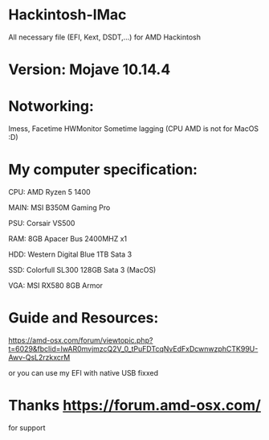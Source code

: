 # Hackintosh-IMac
All necessary file (EFI, Kext, DSDT,...) for AMD Hackintosh


# Version: Mojave 10.14.4


# Notworking:
Imess, Facetime
HWMonitor
Sometime lagging (CPU AMD is not for MacOS :D)


# My computer specification:

CPU: AMD Ryzen 5 1400

MAIN: MSI B350M Gaming Pro

PSU: Corsair VS500

RAM: 8GB Apacer Bus 2400MHZ x1

HDD: Western Digital Blue 1TB Sata 3

SSD: Colorfull SL300 128GB Sata 3 (MacOS)

VGA: MSI RX580 8GB Armor 


# Guide and Resources: 
https://amd-osx.com/forum/viewtopic.php?t=6029&fbclid=IwAR0mvjmzcQ2V_0_tPuFDTcqNvEdFxDcwnwzphCTK99U-Awv-QsL2rzkxcrM

or you can use my EFI with native USB fixxed


# Thanks https://forum.amd-osx.com/
for support
